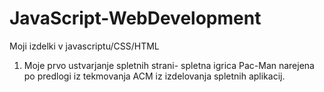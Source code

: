 # JavaScript-WebDevelopment
Moji izdelki v javascriptu/CSS/HTML
1. Moje prvo ustvarjanje spletnih strani- spletna igrica Pac-Man narejena po predlogi iz tekmovanja ACM iz izdelovanja spletnih aplikacij.
